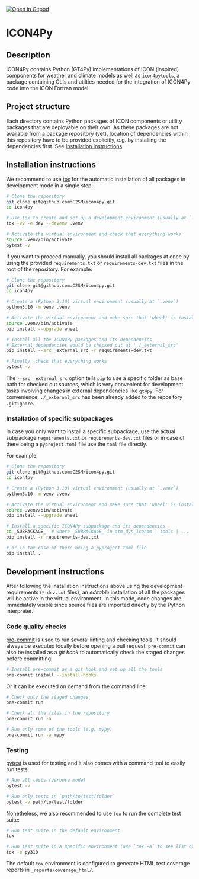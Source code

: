 [![Open in Gitpod](https://img.shields.io/badge/Gitpod-ready--to--code-908a85?logo=gitpod)](https://gitpod.io/#https://github.com/C2SM/icon4py)

# ICON4Py

## Description

ICON4Py contains Python (GT4Py) implementations of ICON (inspired) components for weather and climate models as well as `icon4pytools`, a package containing CLIs and utilties needed for the integration of ICON4Py code into the ICON Fortran model.

## Project structure

Each directory contains Python packages of ICON components or utility packages that are deployable on their own. As these packages are not available from a package repository (yet), location of dependencies within this repository have to be provided explicitly, e.g. by installing the dependencies first. See [Installation instructions](#installation-instructions).

## Installation instructions

We recommend to use [tox](https://tox.wiki/en/latest/) for the automatic installation of all packages in development mode in a single step:

```bash
# Clone the repository
git clone git@github.com:C2SM/icon4py.git
cd icon4py

# Use tox to create and set up a development environment (usually at `.venv`) in verbose mode
tox -vv -e dev --devenv .venv

# Activate the virtual environment and check that everything works
source .venv/bin/activate
pytest -v
```

If you want to proceed manually, you should install all packages at once by using the provided `requirements.txt` or `requirements-dev.txt` files in the root of the repository. For example:

```bash
# Clone the repository
git clone git@github.com:C2SM/icon4py.git
cd icon4py

# Create a (Python 3.10) virtual environment (usually at `.venv`)
python3.10 -m venv .venv

# Activate the virtual environment and make sure that 'wheel' is installed
source .venv/bin/activate
pip install --upgrade wheel

# Install all the ICON4Py packages and its dependencies
# External dependencies would be checked out at './_external_src'
pip install --src _external_src -r requirements-dev.txt

# Finally, check that everything works
pytest -v
```

The `--src _external_src` option tells `pip` to use a specific folder as base path for checked out sources, which is very convenient for development tasks involving changes in external dependencies like `gt4py`. For convenience, `./_external_src` has been already added to the repository `.gitignore`.

### Installation of specific subpackages

In case you only want to install a specific subpackage, use the actual subpackage `requirements.txt` or `requirements-dev.txt` files or in case of there being a `pyproject.toml` file use the `toml` file directly.

For example:

```bash
# Clone the repository
git clone git@github.com:C2SM/icon4py.git
cd icon4py

# Create a (Python 3.10) virtual environment (usually at `.venv`)
python3.10 -m venv .venv

# Activate the virtual environment and make sure that 'wheel' is installed
source .venv/bin/activate
pip install --upgrade wheel

# Install a specific ICON4Py subpackage and its dependencies
cd _SUBPACKAGE_  # where _SUBPACKAGE_ in atm_dyn_iconam | tools | ...
pip install -r requirements-dev.txt

# or in the case of there being a pyproject.toml file
pip install .
```

## Development instructions

After following the installation instructions above using the development requirements (`*-dev.txt` files), an _editable_ installation of all the packages will be active in the virtual environment. In this mode, code changes are immediately visible since source files are imported directly by the Python interpreter.

### Code quality checks

[pre-commit](https://pre-commit.com/) is used to run several linting and checking tools. It should always be executed locally before opening a pull request. `pre-commit` can also be installed as a _git hook_ to automatically check the staged changes before committing:

```bash
# Install pre-commit as a git hook and set up all the tools
pre-commit install --install-hooks
```

Or it can be executed on demand from the command line:

```bash
# Check only the staged changes
pre-commit run

# Check all the files in the repository
pre-commit run -a

# Run only some of the tools (e.g. mypy)
pre-commit run -a mypy
```

### Testing

[pytest](https://pytest.org/) is used for testing and it also comes with a command tool to easily run tests:

```bash
# Run all tests (verbose mode)
pytest -v

# Run only tests in `path/to/test/folder`
pytest -v path/to/test/folder
```

Nonetheless, we also recommended to use `tox` to run the complete test suite:

```bash
# Run test suite in the default environment
tox

# Run test suite in a specific environment (use `tox -a` to see list of envs)
tox -e py310
```

The default `tox` environment is configured to generate HTML test coverage reports in `_reports/coverage_html/`.
